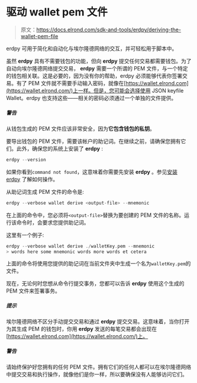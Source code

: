 # 驱动 wallet pem 文件

> 原文：<https://docs.elrond.com/sdk-and-tools/erdpy/deriving-the-wallet-pem-file>

 erdpy 可用于简化和自动化与埃尔隆德网络的交互，并可轻松用于脚本中。

虽然 **erdpy** 具有不需要钱包的功能，但向 **erdpy** 提交任何交易都需要钱包。为了自动向埃尔隆德网络提交交易， **erdpy** 需要一个所谓的 PEM 文件，与一个特定的钱包相关联。这是必要的，因为没有你的帮助，erdpy 必须能够代表你签署交易。有了 PEM 文件就不需要手动输入密码，就像在[https://wallet.elrond.com](https://wallet.elrond.com/)上一样。但是，您可能会选择使用 JSON keyfile Wallet。erdpy 也支持这些——相关的密码必须通过一个单独的文件提供。

##### 警告

从钱包生成的 PEM 文件应该非常安全，因为**它包含钱包的私钥**。

要导出钱包的 PEM 文件，需要该帐户的助记词。在继续之前，请确保您拥有它们。此外，确保您的系统上安装了 **erdpy** :

```rust
erdpy --version 
```

如果你看到`command not found`，这意味着你需要先安装 **erdpy** 。参见[安装 erdpy](/sdk-and-tools/erdpy/installing-erdpy) 了解如何操作。

从助记词生成 PEM 文件的命令是:

```rust
erdpy --verbose wallet derive <output-file> --mnemonic 
```

在上面的命令中，您必须将`<output-file>`替换为要创建的 PEM 文件的名称。运行该命令时，会要求您提供助记词。

这里有一个例子:

```rust
erdpy --verbose wallet derive ./walletKey.pem --mnemonic
> words here some mnemonic words more words et cetera 
```

上面的命令将使用您提供的助记词在当前文件夹中生成一个名为`walletKey.pem`的文件。

现在，无论何时您想从命令行提交事务，您都可以告诉 **erdpy** 使用这个生成的 PEM 文件来签署事务。

##### 提示

埃尔隆德网络不区分手动提交交易和通过 **erdpy** 提交交易。这意味着，当你打开为其生成 PEM 的钱包时，你用 **erdpy** 发送的每笔交易都会出现在[https://wallet.elrond.com](https://wallet.elrond.com/)上。

##### 警告

请始终保护好您拥有的任何 PEM 文件。拥有它们的任何人都可以在埃尔隆德网络中提交交易和执行操作，就像他们是你一样，所以要确保没有人能够访问它们。